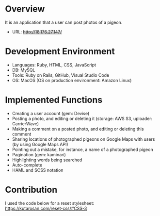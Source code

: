 # Overview

It is an application that a user can post photos of a pigeon.

* URL: ~~http://18.176.27.147/~~

# Development Environment

* Languages: Ruby, HTML, CSS, JavaScript
* DB: MySQL
* Tools: Ruby on Rails, GitHub, Visual Studio Code
* OS: MacOS (OS on production environment: Amazon Linux)

# Implemented Functions

* Creating a user account (gem: Devise)
* Posting a photo, and editing or deleting it (storage: AWS S3, uploader: CarrierWave)
* Making a comment on a posted photo, and editing or deleting this comment
* Sharing locations of photographed pigeons on Google Maps with users (by using Google Maps API)
* Pointing out a mistake, for instance, a name of a photographed pigeon
* Pagination (gem: kaminari)
* Highlighting words being searched
* Auto-complete
* HAML and SCSS notation

# Contribution

I used the code below for a reset stylesheet:  
https://kutarosan.com/reset-css/#CSS-3

<!-- # README

This README would normally document whatever steps are necessary to get the
application up and running.

Things you may want to cover:

* Ruby version

* System dependencies

* Configuration

* Database creation

* Database initialization

* How to run the test suite

* Services (job queues, cache servers, search engines, etc.)

* Deployment instructions

* ... -->
